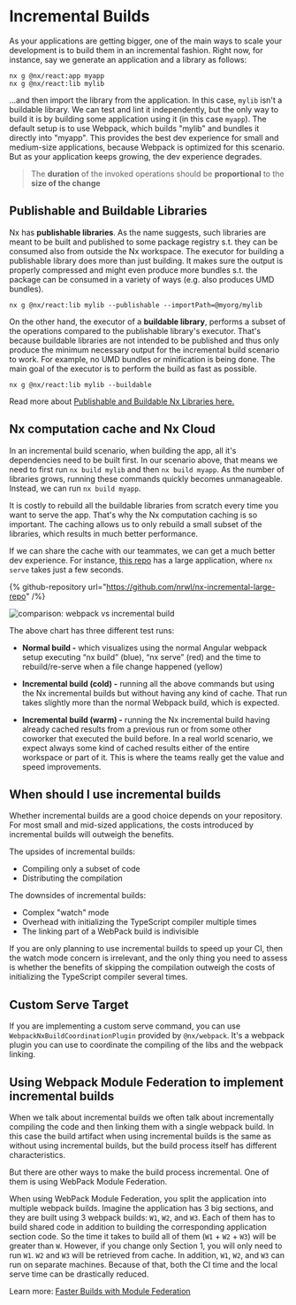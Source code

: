 # Incremental Builds

As your applications are getting bigger, one of the main ways to scale your development is to build them in an incremental fashion.
Right now, for instance, say we generate an application and a library as follows:

```shell
nx g @nx/react:app myapp
nx g @nx/react:lib mylib
```

...and then import the library from the application. In this case, `mylib` isn't a buildable library. We can test and lint it independently, but the only way to build it is by building some application using it (in this case `myapp`). The default setup is to use Webpack, which builds "mylib" and bundles it directly into "myapp".
This provides the best dev experience for small and medium-size applications, because Webpack is optimized for this scenario. But as your application keeps growing, the dev experience degrades.

> The **duration** of the invoked operations should be **proportional** to the **size of the change**

## Publishable and Buildable Libraries

Nx has **publishable libraries**. As the name suggests, such libraries are meant to be built and published to some package registry s.t. they can be consumed also from outside the Nx workspace. The executor for building a publishable library does more than just building. It makes sure the output is properly compressed and might even produce more bundles s.t. the package can be consumed in a variety of ways (e.g. also produces UMD bundles).

```shell
nx g @nx/react:lib mylib --publishable --importPath=@myorg/mylib
```

On the other hand, the executor of a **buildable library**, performs a subset of the operations compared to the publishable library's executor. That's because buildable libraries are not intended to be published and thus only produce the minimum necessary output for the incremental build scenario to work. For example, no UMD bundles or minification is being done. The main goal of the executor is to perform the build as fast as possible.

```shell
nx g @nx/react:lib mylib --buildable
```

Read more about [Publishable and Buildable Nx Libraries here.](/more-concepts/buildable-and-publishable-libraries)

## Nx computation cache and Nx Cloud

In an incremental build scenario, when building the app, all it's dependencies need to be built first. In our scenario above, that means we need to first run `nx build mylib` and then `nx build myapp`. As the number of libraries grows, running these commands quickly becomes unmanageable. Instead, we can run `nx build myapp`.

It is costly to rebuild all the buildable libraries from scratch every time you want to serve the app. That's why the Nx computation caching is so important. The caching allows us to only rebuild a small subset of the libraries, which results in much better performance.

If we can share the cache with our teammates, we can get a much better dev experience. For instance, [this repo](https://github.com/nrwl/nx-incremental-large-repo) has a large application, where `nx serve` takes just a few seconds.

{% github-repository url="https://github.com/nrwl/nx-incremental-large-repo" /%}

![comparison: webpack vs incremental build](/shared/incremental-build-webpack-vs-incremental.png)

The above chart has three different test runs:

- **Normal build -** which visualizes using the normal Angular webpack setup executing “nx build” (blue), “nx serve” (red) and the time to rebuild/re-serve when a file change happened (yellow)

- **Incremental build (cold) -** running all the above commands but using the Nx incremental builds but without having any kind of cache. That run takes slightly more than the normal Webpack build, which is expected.

- **Incremental build (warm) -** running the Nx incremental build having already cached results from a previous run or from some other coworker that executed the build before. In a real world scenario, we expect always some kind of cached results either of the entire workspace or part of it. This is where the teams really get the value and speed improvements.

## When should I use incremental builds

Whether incremental builds are a good choice depends on your repository. For most small and mid-sized applications, the costs introduced by incremental builds will outweigh the benefits.

The upsides of incremental builds:

- Compiling only a subset of code
- Distributing the compilation

The downsides of incremental builds:

- Complex "watch" mode
- Overhead with initializing the TypeScript compiler multiple times
- The linking part of a WebPack build is indivisible

If you are only planning to use incremental builds to speed up your CI, then the watch mode concern is irrelevant, and the only thing you need to assess is whether the benefits of skipping the compilation outweigh the costs of initializing the TypeScript compiler several times.

## Custom Serve Target

If you are implementing a custom serve command, you can use `WebpackNxBuildCoordinationPlugin` provided by `@nx/webpack`. It's a webpack plugin you can use to coordinate the compiling of the libs and the webpack linking.

## Using Webpack Module Federation to implement incremental builds

When we talk about incremental builds we often talk about incrementally compiling the code and then linking them with a single webpack build. In this case the build artifact when using incremental builds is the same as without using incremental builds, but the build process itself has different characteristics.

But there are other ways to make the build process incremental. One of them is using WebPack Module Federation.

When using WebPack Module Federation, you split the application into multiple webpack builds. Imagine the application has 3 big sections, and they are built using 3 webpack builds: `W1`, `W2`, and `W3`. Each of them has to build shared code in addition to building the corresponding application section code. So the time it takes to build all of them (`W1` + `W2` + `W3`) will be greater than `W`. However, if you change only Section 1, you will only need to run `W1`. `W2` and `W3` will be retrieved from cache. In addition, `W1`, `W2`, and `W3` can run on separate machines. Because of that, both the CI time and the local serve time can be drastically reduced.

Learn more: [Faster Builds with Module Federation](/recipes/module-federation/faster-builds)
